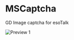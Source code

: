 MSCaptcha
=========

GD Image captcha for esoTalk


![Preview 1](https://raw.githubusercontent.com/davchezt/MSCaptcha/master/preview.jpg)
